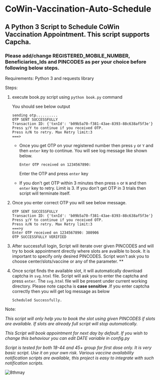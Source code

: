 # CoWin-Vaccination-Auto-Schedule
## A Python 3 Script to Schedule CoWin Vaccination Appointment. This script supports Capcha.  

### Please add/change REGISTERED_MOBILE_NUMBER, Beneficiaries_Ids and PINCODES as per your choice before following below steps.

Requirements:
Python 3 and requests library


Steps:

1. execute book.py script using ```python book.py``` command

    You should see below output
    ```
    sending otp..........
    OTP SENT SUCCESSFULLY
    Transaction ID: {'txnId': 'b09b5a70-f381-43ae-8393-88c638af5f3e'}
    Press y/Y to continue if you received OTP.
    Press n/N to retry. Max Retry limit:3
    ===>
    ```  

      -  Once you get OTP on your registered number then press ```y``` or ```Y``` and then ```enter``` key to continue.
          You will see log message like shown below.

          ```
          Enter OTP received on 1234567890: 
          ```

          Enter the OTP and press ```enter``` key

      -   If you don't get OTP within 3 minutes then press ```n``` or ```N``` and then ```enter``` key to retry. Limit is 3. If you don't get OTP in 3 trials then script will terminate itself.

2.  Once you enter correct OTP you will see below message.

    ```sending otp..........
    OTP SENT SUCCESSFULLY
    Transaction ID: {'txnId': 'b09b5a70-f381-43ae-8393-88c638af5f3e'}
    Press y/Y to continue if you received OTP.
    Press n/N to retry. Max Retry limit:3
    ===>y      
    Enter OTP received on 1234567890: 380906
    OTP SUCCESSFULLY VERIFIED
    ```
3.  After successfull login, Script will iterate over given PINCODES and will try to book appointment directly where slots are availble to book. It is important to specify only desired PINCODES. Script won't ask you to choose center/slots/vaccine or any of the parameter. **
4.  Once script finds the available slot, it will automatically download captcha in ```svg.html``` file. Script will ask you to enter the captcha and press ```enter```. The ```svg.html``` file will be present under current working directory. Please note capcha is **case sensitive** .If you enter captcha correctly then you will get log message as below 

    ```Scheduled Successfully.``` 
    
    
Note: 

*This script will only help you to book the slot using given PINCODES if slots are available. If slots are already full script will stop automatically.*

*This Script will book appointment for next day by default. If you wish to change this behaviour you can edit DATE variable in config.py*

*Script is tested for both 18-44 and 45+ group for first dose only. It is very basic script. Use it on your own risk. Various vaccine availability notification scripts are available, this project is easy to integrate with such notification scripts.*   

![8thmay](https://user-images.githubusercontent.com/14833831/117605356-1c5bcb80-b175-11eb-9d3c-11277e3461bf.png)

